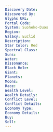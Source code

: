 ```yaml
---
Discovery Date:
Discovered By:
Glyphs URL:
Portal Code:
System: Suoheko-Duos
Region:
Galaxy: Euclid
Description:
Star Color: Red
Spectral Class:
Suns:
Water:
Dissonance:
Black Hole:
Giant:
Planets:
Moons:
Race:
Wealth Level:
Wealth Details:
Conflict Level:
Conflict Details:
Economy Type:
Economy Details:
Buy:
Sell:
---
```

